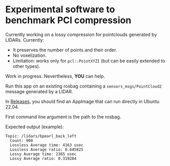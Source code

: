 # Experimental software to benchmark PCl compression

Currently working on a lossy compression for pointclouds generated by LIDARs.
Currently:

- It preserves the number of points and their order.
- No voxelization.
- Limitation: works only for `pcl::PointXYZI` (but can be easily extended to other types).

Work in progress. Nevertheless, **YOU** can help.

Run this app on an existing rosbag containing a `sensors_msgs/PointCloud2` message generated by a LIDAR.

In [Releases](https://github.com/facontidavide/pointcloud_compression/releases), you should find an AppImage that can run directly in Ubuntu 22.04.

First command line argument is the path to the rosbag.

Expected output (example):

```
Topic: /lidars/bpearl_back_left
  Count: 908
  Lossless Average time: 4163 usec
  Lossless Average ratio: 0.645825
  Lossy Average time: 2365 usec
  Lossy Average ratio: 0.319284
```
